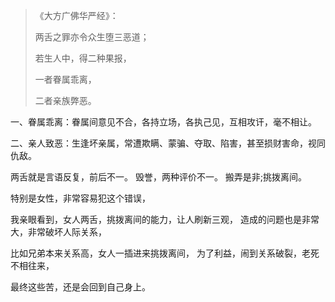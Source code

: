 > 《大方广佛华严经》：
> 
> 两舌之罪亦令众生堕三恶道；
> 
> 若生人中，得二种果报，
> 
> 一者眷属乖离，
> 
> 二者亲族弊恶。

一、眷属乖离：眷属间意见不合，各持立场，各执己见，互相攻讦，毫不相让。

二、亲人致恶：生逢坏亲属，常遭欺瞒、蒙骗、夺取、陷害，甚至损财害命，视同仇敌。

两舌就是言语反复，前后不一。 毁誉，两种评价不一。 搬弄是非;挑拨离间。

特别是女性，非常容易犯这个错误，

我亲眼看到，女人两舌，挑拨离间的能力，让人刷新三观，
造成的问题也是非常大，非常破坏人际关系，

比如兄弟本来关系高，女人一插进来挑拨离间，
为了利益，闹到关系破裂，老死不相往来，

最终这些苦，还是会回到自己身上。